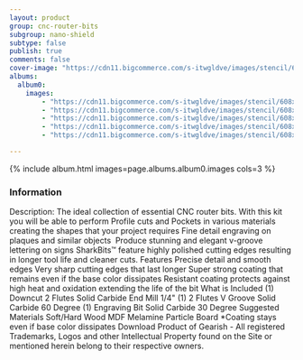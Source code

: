 ```yaml
---
layout: product
group: cnc-router-bits
subgroup: nano-shield
subtype: false
publish: true
comments: false
cover-image: "https://cdn11.bigcommerce.com/s-itwgldve/images/stencil/608x608/products/2628/7821/wood_starter_cnc_bit_kit_v2__79348.1675310612.png?c=2"
albums:
  album0:
    images:
        - "https://cdn11.bigcommerce.com/s-itwgldve/images/stencil/608x608/products/2628/7821/wood_starter_cnc_bit_kit_v2__79348.1675310612.png?c=2"
        - "https://cdn11.bigcommerce.com/s-itwgldve/images/stencil/608x608/products/2628/6381/sb_2014_ns_g_w_1__44255.1675310611.png?c=2"
        - "https://cdn11.bigcommerce.com/s-itwgldve/images/stencil/608x608/products/2628/6382/sb_4000530_ns_g_w_1__95681.1675310611.png?c=2"
        - "https://cdn11.bigcommerce.com/s-itwgldve/images/stencil/608x608/products/2628/6387/SB-3060__31174.1576258071.1280.1280__18810.1675310611.jpg?c=2"
        - "https://cdn11.bigcommerce.com/s-itwgldve/images/stencil/608x608/products/2628/6404/sharkbit_tray_1__13091.1579725188__77058.1675310612.jpg?c=2"

---
```


{% include album.html images=page.albums.album0.images cols=3 %}

### Information

Description:
 The ideal collection of essential CNC router bits.   With this kit you will be able to perform  Profile cuts and Pockets in various materials creating the shapes that your project requires Fine detail engraving on plaques and similar objects  Produce stunning and elegant v-groove lettering on signs SharkBits™ feature highly polished cutting edges resulting in longer tool life and cleaner cuts.  Features  Precise detail and smooth edges Very sharp cutting edges that last longer Super strong coating that remains even if the base color dissipates Resistant coating protects against high heat and oxidation extending the life of the bit  What is Included  (1) Downcut 2 Flutes Solid Carbide End Mill 1/4" (1) 2 Flutes V Groove Solid Carbide 60 Degree (1) Engraving Bit Solid Carbide 30 Degree  Suggested Materials   Soft/Hard Wood MDF Melamine Particle Board   *Coating stays even if base color dissipates Download Product of Gearish - All registered Trademarks, Logos and other Intellectual Property found on the Site or mentioned herein belong to their respective owners.  

